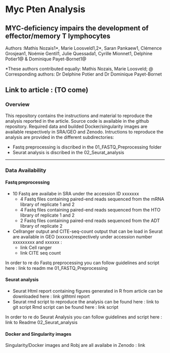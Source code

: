 # Myc Pten Analysis
## MYC-deficiency impairs the development of effector/memory T lymphocytes<br/>
Authors :Mathis Nozais1*, Marie Loosveld1,2*, Saran Pankaew1, Clémence Grosjean1, Noémie Gentil1, Julie Quessada1, Cyrille Mionnet1, Delphine Potier1@ & Dominique Payet-Bornet1@

*These authors contributed equally: Mathis Nozais, Marie Loosveld; @ Corresponding authors: Dr Delphine Potier and Dr Dominique Payet-Bornet

Link to article : (TO come)
---
### Overview
This repository contains the instructions and material to reproduce the analysis reported in the article. Source code is available in the github repository. Required data and builded Docker/singularity images are available respectively in SRA/GEO and Zenodo. Intructions to reproduce the analysis are provided in the different subdirectories:

- Fastq preprocessing is discribed in the 01_FASTQ_Preprocessing folder
- Seurat analysis is discribed in the 02_Seurat_analysis
---
### Data Availability
#### Fastq preprocessing
- 10 Fastq are availabe in SRA under the accession ID xxxxxxx
  - 4 Fastq files containing paired-end reads sequenced from the mRNA library of replicate 1 and 2
  - 4 Fastq files containing paired-end reads sequenced from the HTO library of replicate 1 and 2
  - 2 Fastq files containing paired-end reads sequenced from the ADT library of replicate 2
- Cellranger output and CITE-seq-count output that can be load in Seurat are available in GEO (xxxxxx)respectively under accession number xxxxxxxxx and xxxxxx :
  - link Cell ranger
  - link CITE seq count

In order to re do Fastq preprocessing you can follow guidelines and script here : link to readm me 01_FASTQ_Preprocessing

#### Seurat analysis
- Seurat Html report containing figures generated in R from article can be downloaded here : link githtml report
- Seurat rmd script to reproduce the analysis can be found here : link to git script
Rmd script can be found here : link script

In order to re do Seurat Analysis you can follow guidelines and script here : link to Readme 02_Seurat_analysis

#### Docker and Singularity images
Singularity/Docker images and Robj are all availabe in Zenodo : link
